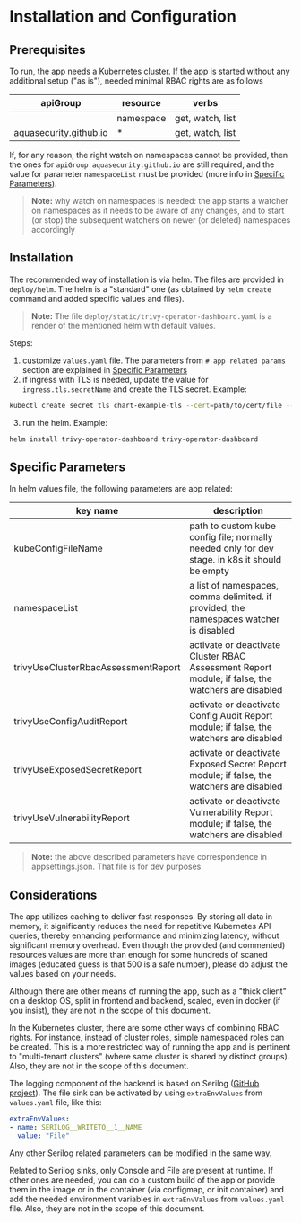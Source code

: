 # Installation and Configuration

## Prerequisites

To run, the app needs a Kubernetes cluster. If the app is started without any additional setup ("as is"), needed minimal RBAC rights are as follows

| apiGroup               | resource  | verbs            |
|------------------------|-----------|------------------|
|                        | namespace | get, watch, list |
| aquasecurity.github.io | *         | get, watch, list |

If, for any reason, the right watch on namespaces cannot be provided, then the ones for `apiGroup aquasecurity.github.io` are still required, and the value for parameter `namespaceList` must be provided (more info in [Specific Parameters](#specific-parameters)).

> **Note:** why watch on namespaces is needed: the app starts a watcher on namespaces as it needs to be aware of any changes, and to start (or stop) the subsequent watchers on newer (or deleted) namespaces accordingly

## Installation

The recommended way of installation is via helm. The files are provided in `deploy/helm`. The helm is a "standard" one (as obtained by `helm create` command and added specific values and files).

> **Note:** The file `deploy/static/trivy-operator-dashboard.yaml` is a render of the mentioned helm with default values.

Steps:

1. customize `values.yaml` file. The parameters from `# app related params` section are explained in [Specific Parameters](#specific-parameters)
2. if ingress with TLS is needed, update the value for `ingress.tls.secretName` and create the TLS secret. Example:
```sh
kubectl create secret tls chart-example-tls --cert=path/to/cert/file --key=path/to/key/file
```
3. run the helm. Example:
```sh
helm install trivy-operator-dashboard trivy-operator-dashboard
```

## Specific Parameters

In helm values file, the following parameters are app related:

| key name                            | description |
|-------------------------------------|-----|
| kubeConfigFileName                  | path to custom kube config file; normally needed only for dev stage. in k8s it should be empty |
| namespaceList                       | a list of namespaces, comma delimited. if provided, the namespaces watcher is disabled |
| trivyUseClusterRbacAssessmentReport | activate or deactivate Cluster RBAC Assessment Report module; if false, the watchers are disabled |
| trivyUseConfigAuditReport           | activate or deactivate Config Audit Report module; if false, the watchers are disabled |
| trivyUseExposedSecretReport         | activate or deactivate Exposed Secret Report module; if false, the watchers are disabled |
| trivyUseVulnerabilityReport         | activate or deactivate Vulnerability Report module; if false, the watchers are disabled |

> **Note:** the above described parameters have correspondence in appsettings.json. That file is for dev purposes

## Considerations

The app utilizes caching to deliver fast responses. By storing all data in memory, it significantly reduces the need for repetitive Kubernetes API queries, thereby enhancing performance and minimizing latency, without significant memory overhead. Even though the provided (and commented) resources values are more than enough for some hundreds of scaned images (educated guess is that 500 is a safe number), please do adjust the values based on your needs.

Although there are other means of running the app, such as a "thick client" on a desktop OS, split in frontend and backend, scaled, even in docker (if you insist), they are not in the scope of this document.

In the Kubernetes cluster, there are some other ways of combining RBAC rights. For instance, instead of cluster roles, simple namespaced roles can be created. This is a more restricted way of running the app and is pertinent to "multi-tenant clusters" (where same cluster is shared by distinct groups). Also, they are not in the scope of this document.

The logging component of the backend is based on Serilog ([GitHub project](https://github.com/serilog/serilog)). The file sink can be activated by using `extraEnvValues` from `values.yaml` file, like this:
```yaml
extraEnvValues:
- name: SERILOG__WRITETO__1__NAME
  value: "File"
```
Any other Serilog related parameters can be modified in the same way.

Related to Serilog sinks, only Console and File are present at runtime. If other ones are needed, you can do a custom build of the app or provide them in the image or in the container (via configmap, or init container) and add the needed environment variables in `extraEnvValues` from `values.yaml` file. Also, they are not in the scope of this document.